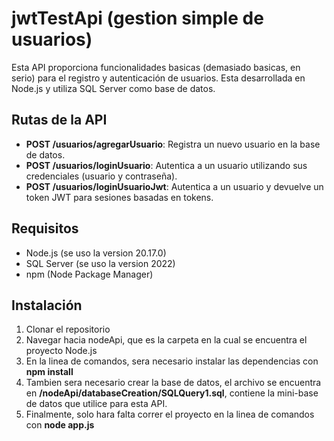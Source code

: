 # jwtTestApi (gestion simple de usuarios)

Esta API proporciona funcionalidades basicas (demasiado basicas, en serio) para el registro y autenticación de usuarios. Esta desarrollada en Node.js y utiliza SQL Server como base de datos.

## Rutas de la API

- **POST /usuarios/agregarUsuario**: Registra un nuevo usuario en la base de datos.
- **POST /usuarios/loginUsuario**: Autentica a un usuario utilizando sus credenciales (usuario y contraseña).
- **POST /usuarios/loginUsuarioJwt**: Autentica a un usuario y devuelve un token JWT para sesiones basadas en tokens.

## Requisitos

- Node.js (se uso la version 20.17.0)
- SQL Server (se uso la version 2022)
- npm (Node Package Manager)

## Instalación

1. Clonar el repositorio
2. Navegar hacia nodeApi, que es la carpeta en la cual se encuentra el proyecto Node.js
3. En la linea de comandos, sera necesario instalar las dependencias con **npm install**
4. Tambien sera necesario crear la base de datos, el archivo se encuentra en **/nodeApi/databaseCreation/SQLQuery1.sql**, contiene la mini-base de datos que utilice para esta API.
5. Finalmente, solo hara falta correr el proyecto en la linea de comandos con **node app.js**
